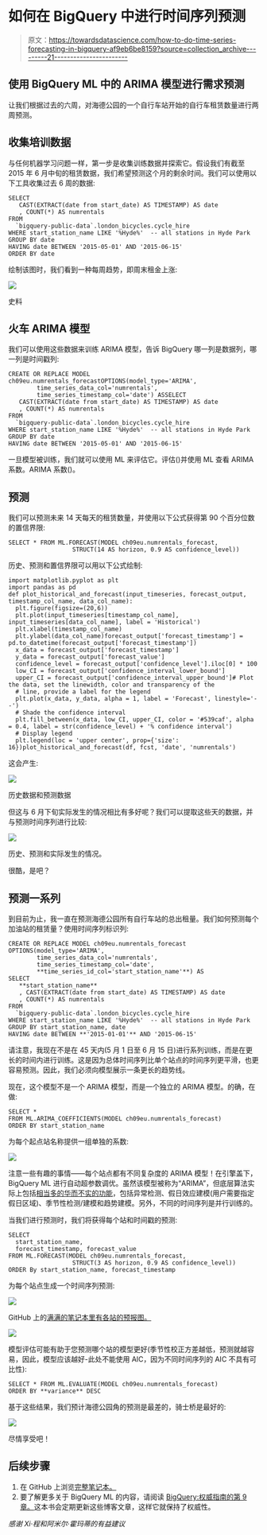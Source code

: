 # 如何在 BigQuery 中进行时间序列预测

> 原文：<https://towardsdatascience.com/how-to-do-time-series-forecasting-in-bigquery-af9eb6be8159?source=collection_archive---------21----------------------->

## 使用 BigQuery ML 中的 ARIMA 模型进行需求预测

让我们根据过去的六周，对海德公园的一个自行车站开始的自行车租赁数量进行两周预测。

## 收集培训数据

与任何机器学习问题一样，第一步是收集训练数据并探索它。假设我们有截至 2015 年 6 月中旬的租赁数据，我们希望预测这个月的剩余时间。我们可以使用以下工具收集过去 6 周的数据:

```
SELECT
   CAST(EXTRACT(date from start_date) AS TIMESTAMP) AS date
   , COUNT(*) AS numrentals
FROM
  `bigquery-public-data`.london_bicycles.cycle_hire
WHERE start_station_name LIKE '%Hyde%'  -- all stations in Hyde Park
GROUP BY date
HAVING date BETWEEN '2015-05-01' AND '2015-06-15'
ORDER BY date
```

绘制该图时，我们看到一种每周趋势，即周末租金上涨:

![](img/0308e9bdf43782db88c268a19de6a737.png)

史料

## 火车 ARIMA 模型

我们可以使用这些数据来训练 ARIMA 模型，告诉 BigQuery 哪一列是数据列，哪一列是时间戳列:

```
CREATE OR REPLACE MODEL ch09eu.numrentals_forecastOPTIONS(model_type='ARIMA',
        time_series_data_col='numrentals',
        time_series_timestamp_col='date') ASSELECT
   CAST(EXTRACT(date from start_date) AS TIMESTAMP) AS date
   , COUNT(*) AS numrentals
FROM
  `bigquery-public-data`.london_bicycles.cycle_hire
WHERE start_station_name LIKE '%Hyde%'  -- all stations in Hyde Park
GROUP BY date
HAVING date BETWEEN '2015-05-01' AND '2015-06-15'
```

一旦模型被训练，我们就可以使用 ML 来评估它。评估()并使用 ML 查看 ARIMA 系数。ARIMA 系数()。

## 预测

我们可以预测未来 14 天每天的租赁数量，并使用以下公式获得第 90 个百分位数的置信界限:

```
SELECT * FROM ML.FORECAST(MODEL ch09eu.numrentals_forecast, 
                  STRUCT(14 AS horizon, 0.9 AS confidence_level))
```

历史、预测和置信界限可以用以下公式绘制:

```
import matplotlib.pyplot as plt
import pandas as pd
def plot_historical_and_forecast(input_timeseries, forecast_output, timestamp_col_name, data_col_name):
  plt.figure(figsize=(20,6))
  plt.plot(input_timeseries[timestamp_col_name], input_timeseries[data_col_name], label = 'Historical')
  plt.xlabel(timestamp_col_name)
  plt.ylabel(data_col_name)forecast_output['forecast_timestamp'] = pd.to_datetime(forecast_output['forecast_timestamp'])
  x_data = forecast_output['forecast_timestamp']
  y_data = forecast_output['forecast_value']
  confidence_level = forecast_output['confidence_level'].iloc[0] * 100
  low_CI = forecast_output['confidence_interval_lower_bound']
  upper_CI = forecast_output['confidence_interval_upper_bound']# Plot the data, set the linewidth, color and transparency of the
  # line, provide a label for the legend
  plt.plot(x_data, y_data, alpha = 1, label = 'Forecast', linestyle='--')
  # Shade the confidence interval
  plt.fill_between(x_data, low_CI, upper_CI, color = '#539caf', alpha = 0.4, label = str(confidence_level) + '% confidence interval')
  # Display legend
  plt.legend(loc = 'upper center', prop={'size': 16})plot_historical_and_forecast(df, fcst, 'date', 'numrentals')
```

这会产生:

![](img/8140912e8ede6cfad81bd67f3bb904da.png)

历史数据和预测数据

但这与 6 月下旬实际发生的情况相比有多好呢？我们可以提取这些天的数据，并与预测时间序列进行比较:

![](img/c30cc29bacd35a51aa10223bd359168c.png)

历史、预测和实际发生的情况。

很酷，是吧？

## 预测一系列

到目前为止，我一直在预测海德公园所有自行车站的总出租量。我们如何预测每个加油站的租赁量？使用时间序列标识列:

```
CREATE OR REPLACE MODEL ch09eu.numrentals_forecast
OPTIONS(model_type='ARIMA',
        time_series_data_col='numrentals',
        time_series_timestamp_col='date',
        **time_series_id_col='start_station_name'**) AS
SELECT
   **start_station_name**
   , CAST(EXTRACT(date from start_date) AS TIMESTAMP) AS date
   , COUNT(*) AS numrentals
FROM
  `bigquery-public-data`.london_bicycles.cycle_hire
WHERE start_station_name LIKE '%Hyde%'  -- all stations in Hyde Park
GROUP BY start_station_name, date
HAVING date BETWEEN **'2015-01-01'** AND '2015-06-15'
```

请注意，我现在不是在 45 天内(5 月 1 日至 6 月 15 日)进行系列训练，而是在更长的时间内进行训练。这是因为总体时间序列比单个站点的时间序列更平滑，也更容易预测。因此，我们必须向模型展示一条更长的趋势线。

现在，这个模型不是一个 ARIMA 模型，而是一个独立的 ARIMA 模型。的确，在做:

```
SELECT * 
FROM ML.ARIMA_COEFFICIENTS(MODEL ch09eu.numrentals_forecast)
ORDER BY start_station_name
```

为每个起点站名称提供一组单独的系数:

![](img/4aee6931ca6c57a213b83bccba9af716.png)

注意一些有趣的事情——每个站点都有不同复杂度的 ARIMA 模型！在引擎盖下，BigQuery ML 进行自动超参数调优。虽然该模型被称为“ARIMA”，但底层算法实际上包括[相当多的华而不实的功能](https://cloud.devsite.corp.google.com/bigquery-ml/docs/reference/standard-sql/bigqueryml-syntax-create-time-series#whats_inside_a_time_series_model)，包括异常检测、假日效应建模(用户需要指定假日区域)、季节性检测/建模和趋势建模。另外，不同的时间序列是并行训练的。

当我们进行预测时，我们将获得每个站和时间戳的预测:

```
SELECT 
  start_station_name,
  forecast_timestamp, forecast_value
FROM ML.FORECAST(MODEL ch09eu.numrentals_forecast, 
                  STRUCT(3 AS horizon, 0.9 AS confidence_level))
ORDER By start_station_name, forecast_timestamp
```

为每个站点生成一个时间序列预测:

![](img/b6e5438c6bd52b4cb46dd325f52e5947.png)

GitHub 上的[满满的笔记本里有各站的预报图。](https://github.com/GoogleCloudPlatform/bigquery-oreilly-book/blob/master/blogs/bqml_arima/bqml_arima.ipynb)

![](img/41320c72d59ac13820e883ebf5edb8a6.png)

模型评估可能有助于您预测哪个站的模型更好(季节性校正方差越低，预测就越容易，因此，模型应该越好-此处不能使用 AIC，因为不同时间序列的 AIC 不具有可比性):

```
SELECT * FROM ML.EVALUATE(MODEL ch09eu.numrentals_forecast)
ORDER BY **variance** DESC
```

基于这些结果，我们预计海德公园角的预测是最差的，骑士桥是最好的:

![](img/68ac933440bdfd437b403edd53c697d9.png)

尽情享受吧！

## 后续步骤

1.  在 GitHub 上浏览[完整笔记本。](https://github.com/GoogleCloudPlatform/bigquery-oreilly-book/blob/master/blogs/bqml_arima/bqml_arima.ipynb)
2.  要了解更多关于 BigQuery ML 的内容，请阅读 [BigQuery:权威指南的第 9 章。](https://www.amazon.com/Google-BigQuery-Definitive-Warehousing-Analytics/dp/1492044466)这本书会定期更新这些博客文章，这样它就保持了权威性。

*感谢 Xi·程和阿米尔·霍玛蒂的有益建议*